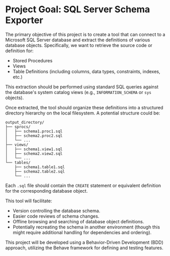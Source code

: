 # Project Goal: SQL Server Schema Exporter

The primary objective of this project is to create a tool that can connect to a Microsoft SQL Server database and extract the definitions of various database objects. Specifically, we want to retrieve the source code or definition for:

*   Stored Procedures
*   Views
*   Table Definitions (including columns, data types, constraints, indexes, etc.)

This extraction should be performed using standard SQL queries against the database's system catalog views (e.g., `INFORMATION_SCHEMA` or `sys` objects).

Once extracted, the tool should organize these definitions into a structured directory hierarchy on the local filesystem. A potential structure could be:

```
output_directory/
├── sprocs/
│   ├── schema1.proc1.sql
│   ├── schema2.proc2.sql
│   └── ...
├── views/
│   ├── schema1.view1.sql
│   ├── schema2.view2.sql
│   └── ...
└── tables/
    ├── schema1.table1.sql
    ├── schema2.table2.sql
    └── ...
```

Each `.sql` file should contain the `CREATE` statement or equivalent definition for the corresponding database object.

This tool will facilitate:

*   Version controlling the database schema.
*   Easier code reviews of schema changes.
*   Offline browsing and searching of database object definitions.
*   Potentially recreating the schema in another environment (though this might require additional handling for dependencies and ordering).

This project will be developed using a Behavior-Driven Development (BDD) approach, utilizing the Behave framework for defining and testing features.
